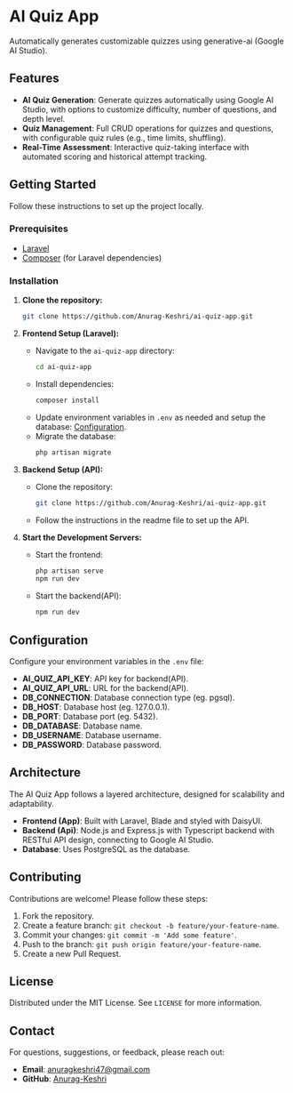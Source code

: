 # AI Quiz App

Automatically generates customizable quizzes using generative-ai (Google AI Studio).

## Features

- **AI Quiz Generation**: Generate quizzes automatically using Google AI Studio, with options to customize difficulty, number of questions, and depth level.
- **Quiz Management**: Full CRUD operations for quizzes and questions, with configurable quiz rules (e.g., time limits, shuffling).
- **Real-Time Assessment**: Interactive quiz-taking interface with automated scoring and historical attempt tracking.

## Getting Started

Follow these instructions to set up the project locally.

### Prerequisites

- [Laravel](https://laravel.com/docs/installation)
- [Composer](https://getcomposer.org/) (for Laravel dependencies)

### Installation

1. **Clone the repository:**
   ```bash
   git clone https://github.com/Anurag-Keshri/ai-quiz-app.git
   ```

2. **Frontend Setup (Laravel):**
   - Navigate to the `ai-quiz-app` directory:
     ```bash
     cd ai-quiz-app
     ```
   - Install dependencies:
     ```bash
     composer install
     ```
   - Update environment variables in `.env` as needed and setup the database: [Configuration](#configuration).
   - Migrate the database:
     ```bash
     php artisan migrate
     ```

3. **Backend Setup (API):**
	- Clone the repository:
	  ```bash
	  git clone https://github.com/Anurag-Keshri/ai-quiz-app.git
	  ```
	- Follow the instructions in the readme file to set up the API.

4. **Start the Development Servers:**
   - Start the frontend:
     ```bash
     php artisan serve
	 npm run dev
     ```
   - Start the backend(API):
     ```bash
     npm run dev
     ```

## Configuration

Configure your environment variables in the `.env` file:
- **AI_QUIZ_API_KEY**: API key for backend(API).
- **AI_QUIZ_API_URL**: URL for the backend(API).
- **DB_CONNECTION**: Database connection type (eg. pgsql).
- **DB_HOST**: Database host (eg. 127.0.0.1).
- **DB_PORT**: Database port (eg. 5432).
- **DB_DATABASE**: Database name.
- **DB_USERNAME**: Database username.
- **DB_PASSWORD**: Database password.

## Architecture

The AI Quiz App follows a layered architecture, designed for scalability and adaptability.

- **Frontend (App)**: Built with Laravel, Blade and styled with DaisyUI.
- **Backend (Api)**: Node.js and Express.js with Typescript backend with RESTful API design, connecting to Google AI Studio.
- **Database**: Uses PostgreSQL as the database.

## Contributing

Contributions are welcome! Please follow these steps:
1. Fork the repository.
2. Create a feature branch: `git checkout -b feature/your-feature-name`.
3. Commit your changes: `git commit -m 'Add some feature'`.
4. Push to the branch: `git push origin feature/your-feature-name`.
5. Create a new Pull Request.

## License

Distributed under the MIT License. See `LICENSE` for more information.

## Contact

For questions, suggestions, or feedback, please reach out:
- **Email**: anuragkeshri47@gmail.com	
- **GitHub**: [Anurag-Keshri](https://github.com/Anurag-Keshri)
